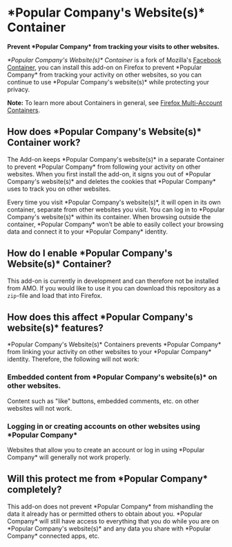 # \*Popular Company's Website(s)\* Container

**Prevent \*Popular Company\* from tracking your visits to other websites.**

*\*Popular Company's Website(s)\* Container* is a fork of Mozilla's [Facebook Container](https://github.com/mozilla/contain-facebook), you can install this add-on on Firefox to prevent \*Popular Company\* from tracking your activity on other websites, so you can continue to use \*Popular Company's website(s)\* while protecting your privacy.

**Note:** To learn more about Containers in general, see [Firefox Multi-Account Containers](https://support.mozilla.org/kb/containers).

## How does \*Popular Company's Website(s)\* Container work?

The Add-on keeps \*Popular Company's website(s)\* in a separate Container to prevent \*Popular Company\* from following your activity on other websites. When you first install the add-on, it signs you out of \*Popular Company's website(s)\* and deletes the cookies that \*Popular Company\* uses to track you on other websites. 

Every time you visit \*Popular Company's website(s)\*, it will open in its own container, separate from other websites you visit. You can log in to \*Popular Company's website(s)\* within its container. When browsing outside the container, \*Popular Company\* won’t be able to easily collect your browsing data and connect it to your \*Popular Company\* identity.

## How do I enable \*Popular Company's Website(s)\* Container?

This add-on is currently in development and can therefore not be installed from AMO. If you would like to use it you can download this repository as a `zip`-file and load that into Firefox.

## How does this affect \*Popular Company's website(s)\* features?

\*Popular Company's Website(s)\* Containers prevents \*Popular Company\* from linking your activity on other websites to your \*Popular Company\* identity. Therefore, the following will not work:

### Embedded content from \*Popular Company's website(s)\* on other websites.

Content such as "like" buttons, embedded comments, etc. on other websites will not work.

### Logging in or creating accounts on other websites using \*Popular Company\*

Websites that allow you to create an account or log in using \*Popular Company\* will generally not work properly.

## Will this protect me from \*Popular Company\* completely?

This add-on does not prevent \*Popular Company\* from mishandling the data it already has or permitted others to obtain about you. \*Popular Company\* will still have access to everything that you do while you are on \*Popular Company's website(s)\* and any data you share with \*Popular Company\* connected apps, etc.
